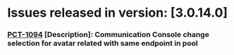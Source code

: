 # Issues released in version: [3.0.14.0]
### [PCT-1094](https://macrixsoftware.atlassian.net/browse/PCT-1094) [Description]: Communication Console change selection for avatar related with same endpoint in pool

